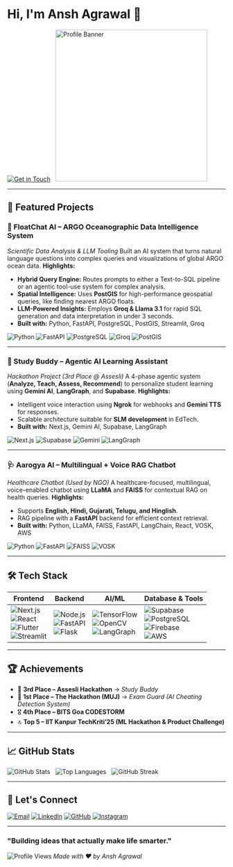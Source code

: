 # **Hi, I'm Ansh Agrawal** 👋
[![Get in Touch](https://img.shields.io/badge/Get%20In%20Touch-25D366?style=for-the-badge&logo=gmail&logoColor=white)](mailto:anshagrawal148@gmail.com) &nbsp; <img src="https://github.com/AnshAggr1303.png" alt="Profile Banner" width="350" />

---

## **🚀 Featured Projects**

### **🌊 FloatChat AI – ARGO Oceanographic Data Intelligence System**
*Scientific Data Analysis & LLM Tooling*
Built an AI system that turns natural language questions into complex queries and visualizations of global ARGO ocean data.
**Highlights:**
- **Hybrid Query Engine:** Routes prompts to either a Text-to-SQL pipeline or an agentic tool-use system for complex analysis.
- **Spatial Intelligence:** Uses **PostGIS** for high-performance geospatial queries, like finding nearest ARGO floats.
- **LLM-Powered Insights:** Employs **Groq & Llama 3.1** for rapid SQL generation and data interpretation in under 3 seconds.
- **Built with:** Python, FastAPI, PostgreSQL, PostGIS, Streamlit, Groq

![Python](https://img.shields.io/badge/Python-3776AB?style=for-the-badge&logo=python&logoColor=white) ![FastAPI](https://img.shields.io/badge/FastAPI-009688?style=for-the-badge&logo=fastapi&logoColor=white) ![PostgreSQL](https://img.shields.io/badge/PostgreSQL-4169E1?style=for-the-badge&logo=postgresql&logoColor=white) ![Groq](https://img.shields.io/badge/Groq%20LLM-Llama3.1-purple?style=for-the-badge) ![PostGIS](https://img.shields.io/badge/PostGIS-Enabled-brightgreen?style=for-the-badge)

---

### **🧠 Study Buddy – Agentic AI Learning Assistant**
*Hackathon Project (3rd Place @ Assesli)*
A 4-phase agentic system (**Analyze, Teach, Assess, Recommend**) to personalize student learning using **Gemini AI**, **LangGraph**, and **Supabase**.
**Highlights:**
- Intelligent voice interaction using **Ngrok** for webhooks and **Gemini TTS** for responses.
- Scalable architecture suitable for **SLM development** in EdTech.
- **Built with:** Next.js, Gemini AI, Supabase, LangGraph

![Next.js](https://img.shields.io/badge/Next.js-000000?style=for-the-badge&logo=nextdotjs&logoColor=white) ![Supabase](https://img.shields.io/badge/Supabase-3ECF8E?style=for-the-badge&logo=supabase&logoColor=white) ![Gemini](https://img.shields.io/badge/Gemini-AI-red?style=for-the-badge&logo=google&logoColor=white) ![LangGraph](https://img.shields.io/badge/LangGraph-blue?style=for-the-badge&logo=graphql&logoColor=white)

---

### **🩺 Aarogya AI – Multilingual + Voice RAG Chatbot**
*Healthcare Chatbot (Used by NGO)*
A healthcare-focused, multilingual, voice-enabled chatbot using **LLaMA** and **FAISS** for contextual RAG on health queries.
**Highlights:**
- Supports **English, Hindi, Gujarati, Telugu, and Hinglish**.
- RAG pipeline with a **FastAPI** backend for efficient context retrieval.
- **Built with:** Python, LLaMA, FAISS, FastAPI, LangChain, React, VOSK, AWS

![Python](https://img.shields.io/badge/Python-3776AB?style=for-the-badge&logo=python&logoColor=white) ![FastAPI](https://img.shields.io/badge/FastAPI-009688?style=for-the-badge&logo=fastapi&logoColor=white) ![FAISS](https://img.shields.io/badge/FAISS-blue?style=for-the-badge&logo=meta&logoColor=white) ![VOSK](https://img.shields.io/badge/VOSK-orange?style=for-the-badge)

---

## **🛠️ Tech Stack**

| **Frontend** | **Backend** | **AI/ML** | **Database & Tools** |
|---------------|-------------|------------|----------------------|
| ![Next.js](https://img.shields.io/badge/Next.js-000000?style=for-the-badge&logo=nextdotjs&logoColor=white) <br> ![React](https://img.shields.io/badge/React-61DAFB?style=for-the-badge&logo=react&logoColor=black) <br> ![Flutter](https://img.shields.io/badge/Flutter-02569B?style=for-the-badge&logo=flutter&logoColor=white) <br> ![Streamlit](https://img.shields.io/badge/Streamlit-FF4B4B?style=for-the-badge&logo=streamlit&logoColor=white) | ![Node.js](https://img.shields.io/badge/Node.js-339933?style=for-the-badge&logo=node.js&logoColor=white) <br> ![FastAPI](https://img.shields.io/badge/FastAPI-009688?style=for-the-badge&logo=fastapi&logoColor=white) <br> ![Flask](https://img.shields.io/badge/Flask-000000?style=for-the-badge&logo=flask&logoColor=white) | ![TensorFlow](https://img.shields.io/badge/TensorFlow-FF6F00?style=for-the-badge&logo=tensorflow&logoColor=white) <br> ![OpenCV](https://img.shields.io/badge/OpenCV-27338E?style=for-the-badge&logo=opencv&logoColor=white) <br> ![LangGraph](https://img.shields.io/badge/LangGraph-blue?style=for-the-badge&logo=graphql&logoColor=white) | ![Supabase](https://img.shields.io/badge/Supabase-3ECF8E?style=for-the-badge&logo=supabase&logoColor=white) <br> ![PostgreSQL](https://img.shields.io/badge/PostgreSQL-4169E1?style=for-the-badge&logo=postgresql&logoColor=white) <br> ![Firebase](https://img.shields.io/badge/Firebase-FFCA28?style=for-the-badge&logo=firebase&logoColor=white) <br> ![AWS](https://img.shields.io/badge/AWS-232F3E?style=for-the-badge&logo=amazon-aws&logoColor=white) |

---

## **🏆 Achievements**

- 🥉 **3rd Place – Assesli Hackathon** → *Study Buddy*
- 🥇 **1st Place – The Hackathon (MUJ)** → *Exam Guard (AI Cheating Detection System)*
- 🎖️ **4th Place – BITS Goa CODESTORM**
- 🔝 **Top 5 – IIT Kanpur TechKriti’25 (ML Hackathon & Product Challenge)**

---

## **📈 GitHub Stats**

![GitHub Stats](https://github-readme-stats.vercel.app/api?username=AnshAggr1303&show_icons=true&theme=default&include_all_commits=true&count_private=true) &nbsp; ![Top Languages](https://github-readme-stats.vercel.app/api/top-langs/?username=AnshAggr1303&layout=compact&langs_count=8&theme=default) &nbsp; ![GitHub Streak](https://github-readme-streak-stats.herokuapp.com/?user=AnshAggr1303&theme=default)

---

## **🤝 Let's Connect**

[![Email](https://img.shields.io/badge/Email-D14836?style=for-the-badge&logo=gmail&logoColor=white)](mailto:anshagrawal148@gmail.com)
[![LinkedIn](https://img.shields.io/badge/LinkedIn-0A66C2?style=for-the-badge&logo=linkedin&logoColor=white)](https://linkedin.com/in/ansh-agrawal-a69866298/)
[![GitHub](https://img.shields.io/badge/GitHub-181717?style=for-the-badge&logo=github&logoColor=white)](https://github.com/AnshAggr1303)
[![Instagram](https://img.shields.io/badge/Instagram-E4405F?style=for-the-badge&logo=instagram&logoColor=white)](https://www.instagram.com/_anshhagrawal/)

---

### **"Building ideas that actually make life smarter."**
![Profile Views](https://komarev.com/ghpvc/?username=AnshAggr1303&label=Profile%20Views&color=0E76A8&style=for-the-badge)
*Made with ❤️ by Ansh Agrawal*
